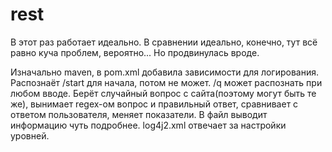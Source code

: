 # rest

В этот раз работает идеально. В сравнении идеально, конечно, тут всё равно куча проблем, вероятно... Но продвинулась вроде.

Изначально maven, в pom.xml добавила зависимости для логирования.
Распознаёт /start для начала, потом не может. /q может распознать при любом вводе. 
Берёт случайный вопрос с сайта(поэтому могут быть те же), вынимает regex-ом вопрос и правильный ответ, сравнивает с ответом пользователя, меняет показатели. В файл выводит информацию чуть подробнее. log4j2.xml отвечает за настройки уровней.
